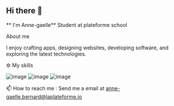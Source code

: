 ## Hi there 👋


** I'm Anne-gaelle**
Student at plateforme school

 About me 

I enjoy crafting apps, designing websites, developing software, and exploring the latest technologies.

⚙️ My skills

![image](https://github.com/user-attachments/assets/123c1e1c-21b4-43c9-8d00-8516bc345051)
![image](https://github.com/user-attachments/assets/3500f7bd-3a1d-4309-b1aa-a6f866c7cba2)
![image](https://github.com/user-attachments/assets/f76632e9-df7b-4816-83bf-094db839bc83)



 
📫 How to reach me : Send me a email at anne-gaelle.bernard@laplateforme.io


